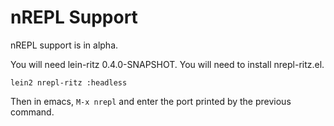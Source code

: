 # nREPL Support

nREPL support is in alpha.

You will need lein-ritz 0.4.0-SNAPSHOT. You will need to install nrepl-ritz.el.

```
lein2 nrepl-ritz :headless
```

Then in emacs, `M-x nrepl` and enter the port printed by the previous command.
